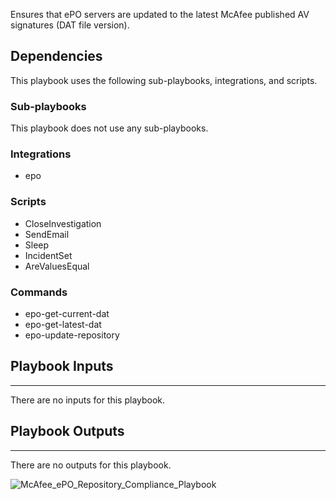 Ensures that ePO servers are updated to the latest McAfee published AV signatures (DAT file version). 

## Dependencies
This playbook uses the following sub-playbooks, integrations, and scripts.

### Sub-playbooks
This playbook does not use any sub-playbooks.

### Integrations
* epo

### Scripts
* CloseInvestigation
* SendEmail
* Sleep
* IncidentSet
* AreValuesEqual

### Commands
* epo-get-current-dat
* epo-get-latest-dat
* epo-update-repository

## Playbook Inputs
---
There are no inputs for this playbook.

## Playbook Outputs
---
There are no outputs for this playbook.

![McAfee_ePO_Repository_Compliance_Playbook](https://github.com/demisto/content/blob/77dfca704d8ac34940713c1737f89b07a5fc2b9d/images/playbooks/McAfee_ePO_Repository_Compliance_Playbook.png)

